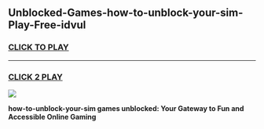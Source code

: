 
## Unblocked-Games-how-to-unblock-your-sim-Play-Free-idvul
<h3>
<a href="https://premium76.site?title=how-to-unblock-your-sim&ref=18A1">CLICK TO PLAY</a></h3>
<hr>

<h3>
<a href="https://premium76.site?title=how-to-unblock-your-sim&ref=18A1">CLICK 2 PLAY</a>
  
</h3>

<a href="https://premium76.site?title=how-to-unblock-your-sim&ref=18A1"><img src="https://clearcache.store/games.png"></a>


**how-to-unblock-your-sim games unblocked: Your Gateway to Fun and Accessible Online Gaming**

